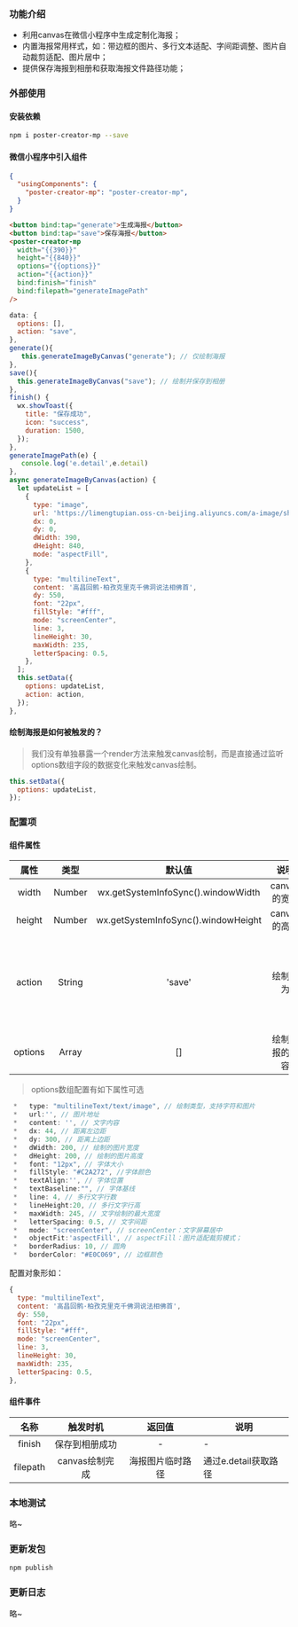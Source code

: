 ### 功能介绍

* 利用canvas在微信小程序中生成定制化海报；
* 内置海报常用样式，如：带边框的图片、多行文本适配、字间距调整、图片自动裁剪适配、图片居中；
* 提供保存海报到相册和获取海报文件路径功能；

### 外部使用

#### 安装依赖
```bash
npm i poster-creator-mp --save
```

#### 微信小程序中引入组件
```json
{
  "usingComponents": {
    "poster-creator-mp": "poster-creator-mp",
  }
}
```

```html
<button bind:tap="generate">生成海报</button>
<button bind:tap="save">保存海报</button>
<poster-creator-mp
  width="{{390}}"
  height="{{840}}"
  options="{{options}}"
  action="{{action}}"
  bind:finish="finish"
  bind:filepath="generateImagePath"
/>
```

```js
data: {
  options: [],
  action: "save",
},
generate(){
   this.generateImageByCanvas("generate"); // 仅绘制海报
},
save(){
  this.generateImageByCanvas("save"); // 绘制并保存到相册
},
finish() {
  wx.showToast({
    title: "保存成功",
    icon: "success",
    duration: 1500,
  });
},
generateImagePath(e) {
   console.log('e.detail',e.detail)
},
async generateImageByCanvas(action) {
  let updateList = [
    {
      type: "image",
      url: 'https://limengtupian.oss-cn-beijing.aliyuncs.com/a-image/share_bc.png',
      dx: 0,
      dy: 0,
      dWidth: 390,
      dHeight: 840,
      mode: "aspectFill",
    },
    {
      type: "multilineText",
      content: '高昌回鹘·柏孜克里克千佛洞说法相佛首',
      dy: 550,
      font: "22px",
      fillStyle: "#fff",
      mode: "screenCenter",
      line: 3,
      lineHeight: 30,
      maxWidth: 235,
      letterSpacing: 0.5,
    },
  ];
  this.setData({
    options: updateList,
    action: action,
  });
},
```

#### 绘制海报是如何被触发的？

> 我们没有单独暴露一个render方法来触发canvas绘制，而是直接通过监听options数组字段的数据变化来触发canvas绘制。

```js
this.setData({
  options: updateList,
});
```

### 配置项

#### 组件属性

| 属性 | 类型 | 默认值 | 说明 | 可选值 |
|:---:|:---:|:---:|:---:| ---| 
| width | Number | wx.getSystemInfoSync().windowWidth | canvas的宽度| - |
| height | Number | wx.getSystemInfoSync().windowHeight | canvas的高度 | - |
| action | String | 'save' | 绘制行为 | save：绘制并保存到相册；generate：绘制海报并返回海报临时路径
| options | Array | [] | 绘制海报的内容 | - |

> options数组配置有如下属性可选

```js
 *   type: "multilineText/text/image", // 绘制类型，支持字符和图片
 *   url:'', // 图片地址
 *   content: '', // 文字内容
 *   dx: 44, // 距离左边距
 *   dy: 300, // 距离上边距
 *   dWidth: 200, // 绘制的图片宽度
 *   dHeight: 200, // 绘制的图片高度
 *   font: "12px", // 字体大小
 *   fillStyle: "#C2A272", //字体颜色
 *   textAlign:'', // 字体位置
 *   textBaseline:"", // 字体基线
 *   line: 4, // 多行文字行数
 *   lineHeight:20, // 多行文字行高
 *   maxWidth: 245, // 文字绘制的最大宽度
 *   letterSpacing: 0.5, // 文字间距
 *   mode: "screenCenter", // screenCenter：文字屏幕居中
 *   objectFit:'aspectFill', // aspectFill：图片适配裁剪模式；
 *   borderRadius: 10, // 圆角
 *   borderColor: "#E0C069", // 边框颜色
```
配置对象形如：

```js
{
  type: "multilineText",
  content: '高昌回鹘·柏孜克里克千佛洞说法相佛首',
  dy: 550,
  font: "22px",
  fillStyle: "#fff",
  mode: "screenCenter",
  line: 3,
  lineHeight: 30,
  maxWidth: 235,
  letterSpacing: 0.5,
},
```
#### 组件事件

| 名称 | 触发时机 | 返回值 | 说明  |
|:---:|:---:|:---:|---| 
| finish | 保存到相册成功 |- | - | 
| filepath | canvas绘制完成 | 海报图片临时路径 | 通过e.detail获取路径 | 

### 本地测试

略~

### 更新发包

```bash
npm publish
```

### 更新日志

略~